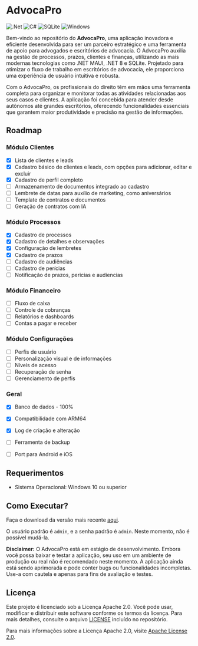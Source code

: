 # AdvocaPro

![.Net](https://img.shields.io/badge/.NET-5C2D91?style=for-the-badge&logo=.net&logoColor=white) ![C#](https://img.shields.io/badge/c%23-%23239120.svg?style=for-the-badge&logo=csharp&logoColor=white) ![SQLite](https://img.shields.io/badge/sqlite-%2307405e.svg?style=for-the-badge&logo=sqlite&logoColor=white) ![Windows](https://img.shields.io/badge/Windows-0078D6?style=for-the-badge&logo=windows&logoColor=white)

Bem-vindo ao repositório do **AdvocaPro**, uma aplicação inovadora e eficiente desenvolvida para ser um parceiro estratégico e uma ferramenta de apoio para advogados e escritórios de advocacia. O AdvocaPro auxilia na gestão de processos, prazos, clientes e finanças, utilizando as mais modernas tecnologias como .NET MAUI, .NET 8 e SQLite. Projetado para otimizar o fluxo de trabalho em escritórios de advocacia, ele proporciona uma experiência de usuário intuitiva e robusta.

Com o AdvocaPro, os profissionais do direito têm em mãos uma ferramenta completa para organizar e monitorar todas as atividades relacionadas aos seus casos e clientes. A aplicação foi concebida para atender desde autônomos até grandes escritórios, oferecendo funcionalidades essenciais que garantem maior produtividade e precisão na gestão de informações.

## Roadmap
### Módulo Clientes
- [x] Lista de clientes e leads
- [x] Cadastro básico de clientes e leads, com opções para adicionar, editar e excluir
- [x] Cadastro de perfil completo
- [ ] Armazenamento de documentos integrado ao cadastro
- [ ] Lembrete de datas para auxílio de marketing, como aniversários
- [ ] Template de contratos e documentos
- [ ] Geração de contratos com IA

### Módulo Processos
- [x] Cadastro de processos
- [x] Cadastro de detalhes e observações
- [x] Configuração de lembretes
- [x] Cadastro de prazos
- [ ] Cadastro de audiências
- [ ] Cadastro de perícias
- [ ] Notificação de prazos, pericias e audiencias

### Módulo Financeiro
- [ ] Fluxo de caixa
- [ ] Controle de cobranças
- [ ] Relatórios e dashboards
- [ ] Contas a pagar e receber

### Módulo Configurações
- [ ] Perfis de usuário
- [ ] Personalização visual e de informações
- [ ] Níveis de acesso
- [ ] Recuperação de senha
- [ ] Gerenciamento de perfis

### Geral
- [x] Banco de dados - 100%
- [x] Compatibilidade com ARM64
- [x] Log de criação e alteração
- [ ] Ferramenta de backup
- [ ] Port para Android e iOS


## Requerimentos
- Sistema Operacional: Windows 10 ou superior

## Como Executar?

Faça o download da versão mais recente [aqui](https://github.com/fpedrolucas95/AdvocaPro/releases).

O usuário padrão é `admin`, e a senha padrão é `admin`. Neste momento, não é possível mudá-la.

**Disclaimer:** O AdvocaPro está em estágio de desenvolvimento. Embora você possa baixar e testar a aplicação, seu uso em um ambiente de produção ou real não é recomendado neste momento. A aplicação ainda está sendo aprimorada e pode conter bugs ou funcionalidades incompletas. Use-a com cautela e apenas para fins de avaliação e testes.

## Licença

Este projeto é licenciado sob a Licença Apache 2.0. Você pode usar, modificar e distribuir este software conforme os termos da licença. Para mais detalhes, consulte o arquivo [LICENSE](LICENSE) incluído no repositório.

Para mais informações sobre a Licença Apache 2.0, visite [Apache License 2.0](https://www.apache.org/licenses/LICENSE-2.0).
